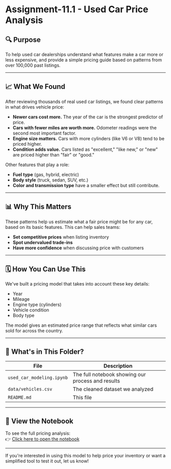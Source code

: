 # Assignment-11.1 - Used Car Price Analysis

## 🔍 Purpose
To help used car dealerships understand what features make a car more or less expensive, and provide a simple pricing guide based on patterns from over 100,000 past listings.

---

## 📈 What We Found

After reviewing thousands of real used car listings, we found clear patterns in what drives vehicle price:

- **Newer cars cost more.** The year of the car is the strongest predictor of price.
- **Cars with fewer miles are worth more.** Odometer readings were the second most important factor.
- **Engine size matters.** Cars with more cylinders (like V6 or V8) tend to be priced higher.
- **Condition adds value.** Cars listed as "excellent," "like new," or "new" are priced higher than "fair" or "good."

Other features that play a role:
- **Fuel type** (gas, hybrid, electric)
- **Body style** (truck, sedan, SUV, etc.)
- **Color and transmission type** have a smaller effect but still contribute.

---

## 📊 Why This Matters

These patterns help us estimate what a fair price might be for any car, based on its basic features. This can help sales teams:

- **Set competitive prices** when listing inventory  
- **Spot undervalued trade-ins**  
- **Have more confidence** when discussing price with customers

---

## 🗓️ How You Can Use This

We've built a pricing model that takes into account these key details:

- Year  
- Mileage  
- Engine type (cylinders)  
- Vehicle condition  
- Body type  

The model gives an estimated price range that reflects what similar cars sold for across the country.

---

## 📂 What's in This Folder?

| File                       | Description                                      |
|---------------------------|--------------------------------------------------|
| `used_car_modeling.ipynb` | The full notebook showing our process and results |
| `data/vehicles.csv`       | The cleaned dataset we analyzed                  |
| `README.md`               | This file                                        |

---

## 📅 View the Notebook

To see the full pricing analysis:  
👉 [Click here to open the notebook](./used_car_modeling.ipynb)

---

If you're interested in using this model to help price your inventory or want a simplified tool to test it out, let us know!

